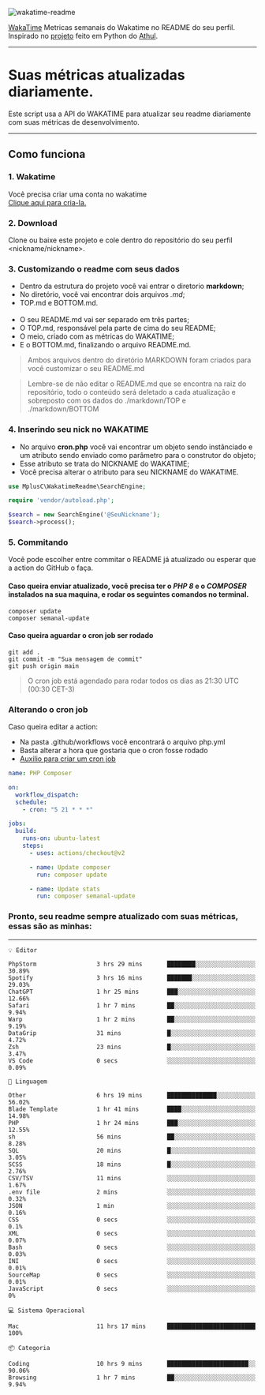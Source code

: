 ![wakatime-readme](https://socialify.git.ci/bymatheus/wakatime-readme/image?description=1&descriptionEditable=M%C3%A9tricas%20semanais%20do%20Wakatime%20no%20seu%20README%20de%20perfil.&font=KoHo&forks=1&language=1&owner=1&pattern=Signal&stargazers=1&theme=Dark)

[WakaTime](https://wakatime.com) Metricas semanais do Wakatime no README do seu perfil. <br>
Inspirado no [projeto](https://github.com/athul/waka-readme) feito em Python do [Athul](https://github.com/athul).
___

# Suas métricas atualizadas diariamente.
Este script usa a API do WAKATIME para atualizar seu readme diariamente com suas métricas de desenvolvimento.

___

## Como funciona

### 1. Wakatime
Você precisa criar uma conta no wakatime <br>
[Clique aqui para cria-la.](https://wakatime.com) 

### 2. Download
Clone ou baixe este projeto e cole dentro do repositório do seu perfil <nickname/nickname>.

### 3. Customizando o readme com seus dados
- Dentro da estrutura do projeto você vai entrar o diretorio **markdown**;  
- No diretório, você vai encontrar dois arquivos *.md*;
- TOP.md e BOTTOM.md.
<br><br>
- O seu README.md vai ser separado em três partes; 
- O TOP.md, responsável pela parte de cima do seu README;
- O meio, criado com as métricas do WAKATIME;
- E o BOTTOM.md, finalizando o arquivo README.md.<br>

> Ambos arquivos dentro do diretório MARKDOWN foram criados para você customizar o seu README.md

> Lembre-se de não editar o README.md que se encontra na raiz do repositório, todo o conteúdo será deletado a cada atualização e sobreposto com os dados do ./markdown/TOP e ./markdown/BOTTOM

### 4. Inserindo seu nick no WAKATIME
- No arquivo **cron.php** você vai encontrar um objeto sendo instânciado e um atributo sendo enviado como parâmetro para o construtor do objeto;
- Esse atributo se trata do NICKNAME do WAKATIME;
- Você precisa alterar o atributo para seu NICKNAME do WAKATIME.

```php
use MplusC\WakatimeReadme\SearchEngine;

require 'vendor/autoload.php';

$search = new SearchEngine('@SeuNickname');
$search->process();
```

### 5. Commitando
Você pode escolher entre commitar o README já atualizado ou esperar que a action do GitHub o faça. <br>

#### Caso queira enviar atualizado, você precisa ter o *PHP 8* e o *COMPOSER* instalados na sua maquina, e rodar os seguintes comandos no terminal.
```composer
composer update
composer semanal-update 
```

#### Caso queira aguardar o cron job ser rodado 
```git 
git add .
git commit -m "Sua mensagem de commit"
git push origin main
```

>O cron job está agendado para rodar todos os dias as 21:30 UTC (00:30 CET-3) 

### Alterando o cron job
Caso queira editar a action:

- Na pasta .github/workflows você encontrará o arquivo php.yml
- Basta alterar a hora que gostaria que o cron fosse rodado
- [Auxilio para criar um cron job](https://crontab.guru)

```yml
name: PHP Composer

on:
  workflow_dispatch:
  schedule:
    - cron: "5 21 * * *"

jobs:
  build:
    runs-on: ubuntu-latest
    steps:
      - uses: actions/checkout@v2

      - name: Update composer
        run: composer update

      - name: Update stats
        run: composer semanal-update
```

### Pronto, seu readme sempre atualizado com suas métricas, essas são as minhas:

___
```text
💡 Editor

PhpStorm                 3 hrs 29 mins       ████████░░░░░░░░░░░░░░░░░     30.89%
Spotify                  3 hrs 16 mins       ███████░░░░░░░░░░░░░░░░░░     29.03%
ChatGPT                  1 hr 25 mins        ███░░░░░░░░░░░░░░░░░░░░░░     12.66%
Safari                   1 hr 7 mins         ██░░░░░░░░░░░░░░░░░░░░░░░      9.94%
Warp                     1 hr 2 mins         ██░░░░░░░░░░░░░░░░░░░░░░░      9.19%
DataGrip                 31 mins             █░░░░░░░░░░░░░░░░░░░░░░░░      4.72%
Zsh                      23 mins             █░░░░░░░░░░░░░░░░░░░░░░░░      3.47%
VS Code                  0 secs              ░░░░░░░░░░░░░░░░░░░░░░░░░      0.09%
```
```text
💬 Linguagem

Other                    6 hrs 19 mins       ██████████████░░░░░░░░░░░     56.02%
Blade Template           1 hr 41 mins        ████░░░░░░░░░░░░░░░░░░░░░     14.98%
PHP                      1 hr 24 mins        ███░░░░░░░░░░░░░░░░░░░░░░     12.55%
sh                       56 mins             ██░░░░░░░░░░░░░░░░░░░░░░░      8.28%
SQL                      20 mins             █░░░░░░░░░░░░░░░░░░░░░░░░      3.05%
SCSS                     18 mins             █░░░░░░░░░░░░░░░░░░░░░░░░      2.76%
CSV/TSV                  11 mins             ░░░░░░░░░░░░░░░░░░░░░░░░░      1.67%
.env file                2 mins              ░░░░░░░░░░░░░░░░░░░░░░░░░      0.32%
JSON                     1 min               ░░░░░░░░░░░░░░░░░░░░░░░░░      0.16%
CSS                      0 secs              ░░░░░░░░░░░░░░░░░░░░░░░░░       0.1%
XML                      0 secs              ░░░░░░░░░░░░░░░░░░░░░░░░░      0.07%
Bash                     0 secs              ░░░░░░░░░░░░░░░░░░░░░░░░░      0.03%
INI                      0 secs              ░░░░░░░░░░░░░░░░░░░░░░░░░      0.01%
SourceMap                0 secs              ░░░░░░░░░░░░░░░░░░░░░░░░░      0.01%
JavaScript               0 secs              ░░░░░░░░░░░░░░░░░░░░░░░░░         0%
```
```text
💻 Sistema Operacional

Mac                      11 hrs 17 mins      █████████████████████████       100%
```
```text
📦 Categoria

Coding                   10 hrs 9 mins       ███████████████████████░░     90.06%
Browsing                 1 hr 7 mins         ██░░░░░░░░░░░░░░░░░░░░░░░      9.94%
```
